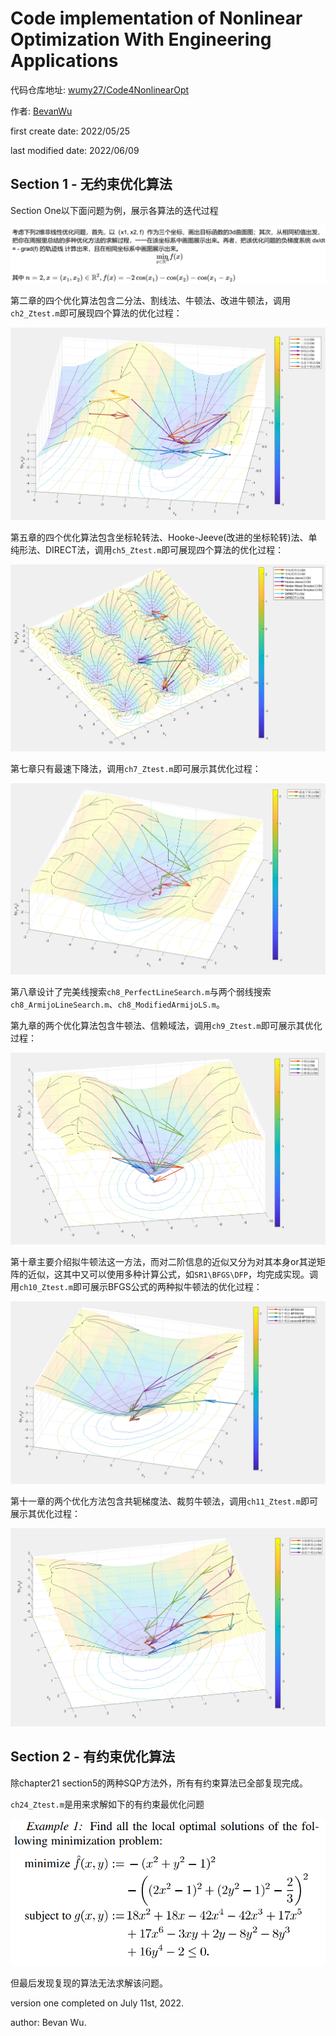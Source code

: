 # Code implementation of Nonlinear Optimization With Engineering Applications

代码仓库地址: [wumy27/Code4NonlinearOpt](https://github.com/wumy27/Code4NonlinearOpt)

作者: [BevanWu](mailto:bevn2wu@outlook.com)

first create date: 2022/05/25

last modified date: 2022/06/09

## Section 1 - 无约束优化算法

Section One以下面问题为例，展示各算法的迭代过程

![UnconstraintOptimizationProblem](README.assets/UnconstraintOptimizationProblem.png)

第二章的四个优化算法包含二分法、割线法、牛顿法、改进牛顿法，调用`ch2_Ztest.m`即可展现四个算法的优化过程：

![ch2_ztest](README.assets/ch2_ztest.png)

第五章的四个优化算法包含坐标轮转法、Hooke-Jeeve(改进的坐标轮转)法、单纯形法、DIRECT法，调用`ch5_Ztest.m`即可展现四个算法的优化过程：

![ch5_ztest](README.assets/ch5_ztest.png)

第七章只有最速下降法，调用`ch7_Ztest.m`即可展示其优化过程：

![ch7_ztest](README.assets/ch7_ztest.png)

第八章设计了完美线搜索`ch8_PerfectLineSearch.m`与两个弱线搜索`ch8_ArmijoLineSearch.m`、`ch8_ModifiedArmijoLS.m`。

第九章的两个优化算法包含牛顿法、信赖域法，调用`ch9_Ztest.m`即可展示其优化过程：

![ch9_ztest](README.assets/ch9_ztest.png)

第十章主要介绍拟牛顿法这一方法，而对二阶信息的近似又分为对其本身or其逆矩阵的近似，这其中又可以使用多种计算公式，如`SR1\BFGS\DFP`，均完成实现。调用`ch10_Ztest.m`即可展示BFGS公式的两种拟牛顿法的优化过程：

![ch10_ztest](README.assets/ch10_ztest.png)

第十一章的两个优化方法包含共轭梯度法、裁剪牛顿法，调用`ch11_Ztest.m`即可展示其优化过程：

![ch11_ztest](README.assets/ch11_ztest.png)



## Section 2 - 有约束优化算法

除chapter21 section5的两种SQP方法外，所有有约束算法已全部复现完成。



`ch24_Ztest.m`是用来求解如下的有约束最优化问题

![ConstraintOptProblem](README.assets/ConstraintOptProblem.png)

但最后发现复现的算法无法求解该问题。





version one completed on July 11st, 2022.

author: Bevan Wu.



